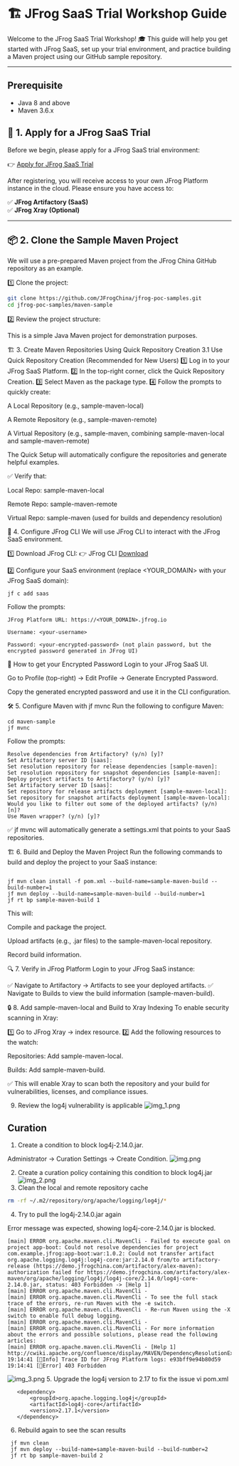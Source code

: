 # 🏗️ JFrog SaaS Trial Workshop Guide 

Welcome to the JFrog SaaS Trial Workshop! 🎓 This guide will help you get started with JFrog SaaS, set up your trial environment, and practice building a Maven project using our GitHub sample repository.

---

## Prerequisite
- Java 8 and above
- Maven 3.6.x

## 🚀 1. Apply for a JFrog SaaS Trial

Before we begin, please apply for a JFrog SaaS trial environment:

👉 [Apply for JFrog SaaS Trial](https://jfrog.com/start-free/)

After registering, you will receive access to your own JFrog Platform instance in the cloud. Please ensure you have access to:

✅ **JFrog Artifactory (SaaS)**  
✅ **JFrog Xray (Optional)**

---

## 📦 2. Clone the Sample Maven Project

We will use a pre-prepared Maven project from the JFrog China GitHub repository as an example.

1️⃣ Clone the project:
```bash
git clone https://github.com/JFrogChina/jfrog-poc-samples.git
cd jfrog-poc-samples/maven-sample
```
2️⃣ Review the project structure:

This is a simple Java Maven project for demonstration purposes.

🏗️ 3. Create Maven Repositories Using Quick Repository Creation
3.1 Use Quick Repository Creation (Recommended for New Users)
1️⃣ Log in to your JFrog SaaS Platform.
2️⃣ In the top-right corner, click the Quick Repository Creation.
3️⃣ Select Maven as the package type.
4️⃣ Follow the prompts to quickly create:

A Local Repository (e.g., sample-maven-local)

A Remote Repository (e.g., sample-maven-remote)

A Virtual Repository (e.g., sample-maven, combining sample-maven-local and sample-maven-remote)

The Quick Setup will automatically configure the repositories and generate helpful examples.

✅ Verify that:

Local Repo: sample-maven-local

Remote Repo: sample-maven-remote

Virtual Repo: sample-maven (used for builds and dependency resolution)


🔗 4. Configure JFrog CLI
We will use JFrog CLI to interact with the JFrog SaaS environment.

1️⃣ Download JFrog CLI:
👉 JFrog CLI [Download](https://jfrog.com/getcli/)

2️⃣ Configure your SaaS environment (replace <YOUR_DOMAIN> with your JFrog SaaS domain):


```shell
jf c add saas
```

Follow the prompts:
```shell
JFrog Platform URL: https://<YOUR_DOMAIN>.jfrog.io

Username: <your-username>

Password: <your-encrypted-password> (not plain password, but the encrypted password generated in JFrog UI)

```

🔑 How to get your Encrypted Password
Login to your JFrog SaaS UI.

Go to Profile (top-right) → Edit Profile → Generate Encrypted Password.

Copy the generated encrypted password and use it in the CLI configuration.

🛠️ 5. Configure Maven with jf mvnc
Run the following to configure Maven:

```shell
cd maven-sample
jf mvnc
```

Follow the prompts:

```shell
Resolve dependencies from Artifactory? (y/n) [y]?
Set Artifactory server ID [saas]: 
Set resolution repository for release dependencies [sample-maven]: 
Set resolution repository for snapshot dependencies [sample-maven]: 
Deploy project artifacts to Artifactory? (y/n) [y]?
Set Artifactory server ID [saas]: 
Set repository for release artifacts deployment [sample-maven-local]: 
Set repository for snapshot artifacts deployment [sample-maven-local]: 
Would you like to filter out some of the deployed artifacts? (y/n) [n]? 
Use Maven wrapper? (y/n) [y]? 
```

✅ jf mvnc will automatically generate a settings.xml that points to your SaaS repositories.

🏗️ 6. Build and Deploy the Maven Project
Run the following commands to build and deploy the project to your SaaS instance:

```shell

jf mvn clean install -f pom.xml --build-name=sample-maven-build --build-number=1
jf mvn deploy --build-name=sample-maven-build --build-number=1
jf rt bp sample-maven-build 1
```
This will:

Compile and package the project.

Upload artifacts (e.g., .jar files) to the sample-maven-local repository.

Record build information.

🔍 7. Verify in JFrog Platform
Login to your JFrog SaaS instance:

✅ Navigate to Artifactory → Artifacts to see your deployed artifacts.
✅ Navigate to Builds to view the build information (sample-maven-build).

🔒 8. Add sample-maven-local and Build to Xray Indexing
To enable security scanning in Xray:

1️⃣ Go to JFrog Xray → index resource.
2️⃣ Add the following resources to the watch:

Repositories: Add sample-maven-local.

Builds: Add sample-maven-build.

✅ This will enable Xray to scan both the repository and your build for vulnerabilities, licenses, and compliance issues.

9. Review the log4j vulnerability is applicable
![img_1.png](img_1.png)

## Curation

1. Create a condition to block log4j-2.14.0.jar.

Administrator -> Curation Settings -> Create Condition.
![img.png](img.png)


2. Create a curation policy containing this condition to block log4j.jar
![img_2.png](img_2.png)
3. Clean the local and remote repository cache

```bash
rm -rf ~/.m2/repository/org/apache/logging/log4j/* 
```
4. Try to pull the log4j-2.14.0.jar again

Error message was expected, showing log4j-core-2.14.0.jar is blocked.

```shell
[main] ERROR org.apache.maven.cli.MavenCli - Failed to execute goal on project app-boot: Could not resolve dependencies for project com.example.jfrog:app-boot:war:1.0.2: Could not transfer artifact org.apache.logging.log4j:log4j-core:jar:2.14.0 from/to artifactory-release (https://demo.jfrogchina.com/artifactory/alex-maven): authorization failed for https://demo.jfrogchina.com/artifactory/alex-maven/org/apache/logging/log4j/log4j-core/2.14.0/log4j-core-2.14.0.jar, status: 403 Forbidden -> [Help 1]
[main] ERROR org.apache.maven.cli.MavenCli - 
[main] ERROR org.apache.maven.cli.MavenCli - To see the full stack trace of the errors, re-run Maven with the -e switch.
[main] ERROR org.apache.maven.cli.MavenCli - Re-run Maven using the -X switch to enable full debug logging.
[main] ERROR org.apache.maven.cli.MavenCli - 
[main] ERROR org.apache.maven.cli.MavenCli - For more information about the errors and possible solutions, please read the following articles:
[main] ERROR org.apache.maven.cli.MavenCli - [Help 1] http://cwiki.apache.org/confluence/display/MAVEN/DependencyResolutionException
19:14:41 [🔵Info] Trace ID for JFrog Platform logs: e93bff9e94b80d59
19:14:41 [🚨Error] 403 Forbidden

```

![img_3.png](img_3.png)
5. Upgrade the log4j version to 2.17 to fix the issue
vi pom.xml
```shell
   <dependency>
       <groupId>org.apache.logging.log4j</groupId>
       <artifactId>log4j-core</artifactId>
       <version>2.17.1</version>
   </dependency>
```

6. Rebuild again to see the scan results
```shell
 jf mvn clean 
 jf mvn deploy --build-name=sample-maven-build --build-number=2
 jf rt bp sample-maven-build 2  
```
